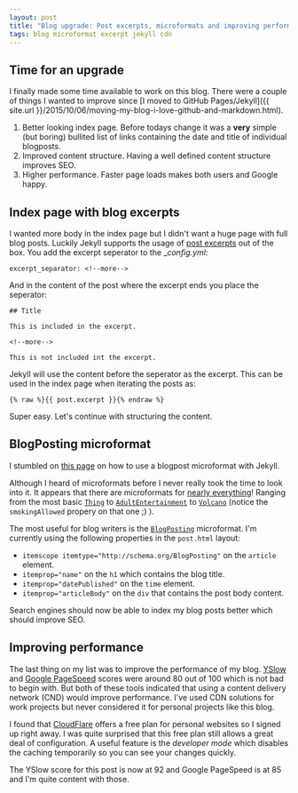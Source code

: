 ```yaml
---
layout: post
title: "Blog upgrade: Post excerpts, microformats and improving performance"
tags: blog microformat excerpt jekyll cdn 
---
```


## Time for an upgrade

I finally made some time available to work on this blog. There were a couple of things I wanted to improve since [I moved to GitHub Pages/Jekyll]({{ site.url }}/2015/10/06/moving-my-blog-i-love-github-and-markdown.html).

1. Better looking index page. Before todays change it was a __very__ simple (but boring) bullited list of links containing the date and title of individual blogposts.
2. Improved content structure. Having a well defined content structure improves SEO. 
3. Higher performance. Faster page loads makes both users and Google happy. 

<!--more-->

## Index page with blog excerpts

I wanted more body in the index page but I didn't want a huge page with full blog posts. 
Luckily Jekyll supports the usage of [post excerpts](https://jekyllrb.com/docs/posts/#post-excerpts) out of the box. You add the excerpt seperator to the __config.yml_: 

`excerpt_separator: <!--more-->`

And in the content of the post where the excerpt ends you place the seperator:

```
## Title

This is included in the excerpt.

<!--more-->

This is not included int the excerpt.

```

Jekyll will use the content before the seperator as the excerpt. This can be used in the index page when iterating the posts as:


`{% raw %}{{ post.excerpt }}{% endraw %}`


Super easy. Let's continue with structuring the content.

## BlogPosting microformat

I stumbled on [this page](http://greyfocus.com/2015/05/schema.org-microformat-jekyll/) on how to use a blogpost microformat with Jekyll.

Although I heard of microformats before I never really took the time to look into it. It appears that there are microformats for [nearly everything](https://schema.org/docs/full.html)!
Ranging from the most basic [`Thing`](https://schema.org/Thing) to [`AdultEntertainment`](https://schema.org/AdultEntertainment) to [`Volcano`](https://schema.org/Volcano) (notice the `smokingAllowed` propery on that one ;) ).

The most useful for blog writers is the [`BlogPosting`](https://schema.org/BlogPosting) microformat. I'm currently using the following properties in the `post.html` layout:

- `itemscope itemtype="http://schema.org/BlogPosting"` on the `article` element.
- `itemprop="name"` on the `h1` which contains the blog title.
- `itemprop="datePublished"` on the `time` element.
- `itemprop="articleBody"` on the `div` that contains the post body content.

Search engines should now be able to index my blog posts better which should improve SEO.

## Improving performance

The last thing on my list was to improve the performance of my blog. [YSlow](http://yslow.org/) and [Google PageSpeed](https://developers.google.com/speed/pagespeed/insights/) scores were around 80 out of 100 which is not bad to begin with.
But both of these tools indicated that using a content delivery network (CND) would improve performance. I've used CDN solutions for work projects but never considered it for personal projects like this blog. 

I found that [CloudFlare](https://www.cloudflare.com/plans/) offers a free plan for personal websites so I signed up right away. I was quite surprised that this free plan still allows a great deal of configuration. A useful feature is the _developer mode_ which disables the caching temporarily so you can see your changes quickly.

The YSlow score for this post is now at 92 and Google PageSpeed is at 85 and I'm quite content with those.
